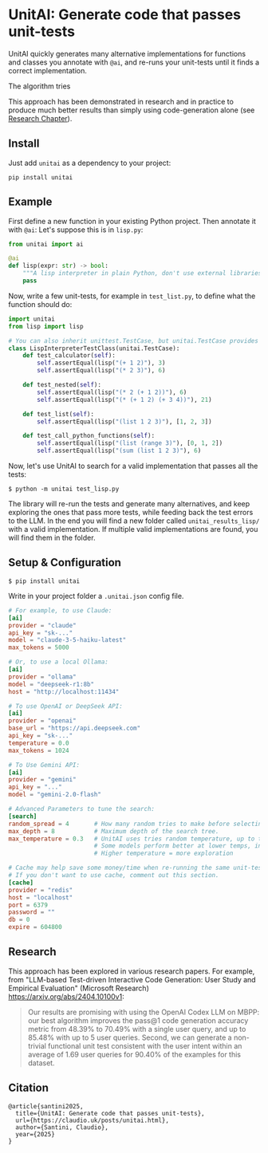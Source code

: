 # UnitAI: Generate code that passes unit-tests

UnitAI quickly generates many alternative implementations for functions
and classes you annotate with `@ai`, and re-runs your unit-tests until
it finds a correct implementation.

The algorithm tries

This approach has been demonstrated in research and in practice to produce
much better results than simply using code-generation alone
(see [Research Chapter](#research)).

## Install

Just add `unitai` as a dependency to your project:

`pip install unitai`

## Example

First define a new function in your existing Python project. Then annotate it with `@ai`: 
Let's suppose this is in `lisp.py`:

```python
from unitai import ai

@ai
def lisp(expr: str) -> bool:
    """A lisp interpreter in plain Python, don't use external libraries."""
    pass
```

Now, write a few unit-tests, for example in `test_list.py`, to define what the function should do:

```python
import unitai
from lisp import lisp

# You can also inherit unittest.TestCase, but unitai.TestCase provides a better reward function
class LispInterpreterTestClass(unitai.TestCase):  
    def test_calculator(self):
        self.assertEqual(lisp("(+ 1 2)"), 3)
        self.assertEqual(lisp("(* 2 3)"), 6)

    def test_nested(self):
        self.assertEqual(lisp("(* 2 (+ 1 2))"), 6)
        self.assertEqual(lisp("(* (+ 1 2) (+ 3 4))"), 21)

    def test_list(self):
        self.assertEqual(lisp("(list 1 2 3)"), [1, 2, 3])

    def test_call_python_functions(self):
        self.assertEqual(lisp("(list (range 3)"), [0, 1, 2])
        self.assertEqual(lisp("(sum (list 1 2 3)"), 6)
```

Now, let's use UnitAI to search for a valid implementation that passes all the tests:

```
$ python -m unitai test_lisp.py
```

The library will re-run the tests and generate many alternatives, and keep exploring the ones that pass
more tests, while feeding back the test errors to the LLM. In the end you will find a new folder
called `unitai_results_lisp/` with a valid implementation. If multiple valid implementations are found,
you will find them in the folder.

## Setup & Configuration

```
$ pip install unitai
```

Write in your project folder a `.unitai.json` config file.

```toml 
# For example, to use Claude:
[ai]
provider = "claude"
api_key = "sk-..."
model = "claude-3-5-haiku-latest"
max_tokens = 5000

# Or, to use a local Ollama:
[ai]                                   
provider = "ollama"            
model = "deepseek-r1:8b" 
host = "http://localhost:11434"

# To use OpenAI or DeepSeek API:
[ai]
provider = "openai"
base_url = "https://api.deepseek.com"
api_key = "sk-..."
temperature = 0.0
max_tokens = 1024

# To Use Gemini API:
[ai]
provider = "gemini"
api_key = "..."
model = "gemini-2.0-flash"

# Advanced Parameters to tune the search: 
[search]
random_spread = 4       # How many random tries to make before selecting the best move.
max_depth = 8           # Maximum depth of the search tree.
max_temperature = 0.3   # UnitAI uses tries random temperature, up to this value.
                        # Some models perform better at lower temps, in general
                        # Higher temperature = more exploration

# Cache may help save some money/time when re-running the same unit-tests.
# If you don't want to use cache, comment out this section.
[cache]
provider = "redis"    
host = "localhost"
port = 6379
password = ""
db = 0
expire = 604800

```

## Research

This approach has been explored in various research papers. For example, from
"LLM-based Test-driven Interactive Code Generation: User Study and Empirical Evaluation"
(Microsoft Research) https://arxiv.org/abs/2404.10100v1:
> Our results are promising with using the OpenAI Codex LLM on MBPP: our best algorithm
> improves the pass@1 code generation accuracy metric from 48.39% to 70.49% with a single
> user query, and up to 85.48% with up to 5 user queries. Second, we can generate a
> non-trivial functional unit test consistent with the user intent within an average
> of 1.69 user queries for 90.40% of the examples for this dataset.

## Citation

```
@article{santini2025,
  title={UnitAI: Generate code that passes unit-tests},
  url={https://claudio.uk/posts/unitai.html}, 
  author={Santini, Claudio},
  year={2025}
}
```
